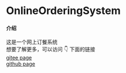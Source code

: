 # OnlineOrderingSystem

#### 介绍
这是一个网上订餐系统<br/>
想要了解更多，可以访问 :point_down: 下面的链接<br/>
[gitee page](https://lonelyinnovator.gitee.io/online-ordering-system/#/)<br/>
[github page](https://lonelyinnovator.github.io/online-ordering-system/#/)<br/>
